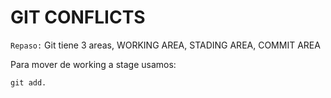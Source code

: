 # GIT CONFLICTS
`Repaso:` Git tiene 3 areas, WORKING AREA, STADING AREA, COMMIT AREA

Para mover de working a stage usamos: 

```git
git add.
```
